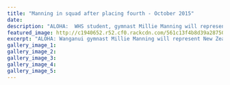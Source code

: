 ```yaml
---
title: "Manning in squad after placing fourth - October 2015"
date: 
description: "ALOHA:  WHS student, gymnast Millie Manning will represent New Zealand in Hawaii in January, after her standout performances at the National Gymsports Championships in Auckland last week."
featured_image: http://c1940652.r52.cf0.rackcdn.com/561c13f4b8d39a28750008c5/Millie-Manning.-Gymsports-Champ-in-AK.-Oct-2015.jpg
excerpt: "ALOHA: Wanganui gymnast Millie Manning will represent New Zealand in Hawaii in January, after her standout performances at the National Gymsports Championships in Auckland last week."
gallery_image_1: 
gallery_image_2: 
gallery_image_3: 
gallery_image_4: 
gallery_image_5: 
---
```

